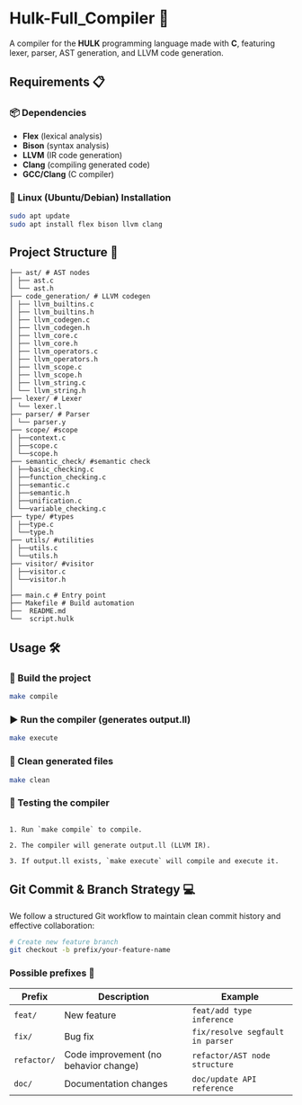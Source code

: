 # Hulk-Full_Compiler 🚀  

A compiler for the **HULK** programming language made with **C**, featuring lexer, parser, AST generation, and LLVM code generation.  

## **Requirements** 📋  

### **📦 Dependencies**  
- **Flex** (lexical analysis)  
- **Bison** (syntax analysis)  
- **LLVM** (IR code generation)  
- **Clang** (compiling generated code)  
- **GCC/Clang** (C compiler)  

### **📌 Linux (Ubuntu/Debian) Installation**  
```bash
sudo apt update
sudo apt install flex bison llvm clang
```
## **Project Structure** 📂

```
├── ast/ # AST nodes
│ ├── ast.c
│ └── ast.h
├── code_generation/ # LLVM codegen
│ ├── llvm_builtins.c
│ ├── llvm_builtins.h
│ ├── llvm_codegen.c
│ ├── llvm_codegen.h
│ ├── llvm_core.c
│ ├── llvm_core.h
│ ├── llvm_operators.c
│ ├── llvm_operators.h
│ ├── llvm_scope.c
│ ├── llvm_scope.h
│ ├── llvm_string.c
│ └── llvm_string.h
├── lexer/ # Lexer
│ └── lexer.l
├── parser/ # Parser
│ └── parser.y
├── scope/ #scope
│ ├──context.c
│ ├──scope.c
│ └──scope.h
├── semantic_check/ #semantic check
│ ├──basic_checking.c
│ ├──function_checking.c
│ ├──semantic.c
│ ├──semantic.h
│ ├──unification.c
│ └──variable_checking.c
├── type/ #types
│ ├──type.c
│ └──type.h
├── utils/ #utilities
│ ├──utils.c
│ └──utils.h
├── visitor/ #visitor
│ ├──visitor.c
│ └──visitor.h
│
├── main.c # Entry point
├── Makefile # Build automation
├──  README.md
└──  script.hulk
```

## **Usage** 🛠

### 🔨 Build the project
```bash
make compile
```
### ▶️ Run the compiler (generates output.ll)
```bash
make execute
```
### 🧹 Clean generated files
```bash
make clean
```

### 📝 Testing the compiler
```

1. Run `make compile` to compile.

2. The compiler will generate output.ll (LLVM IR).

3. If output.ll exists, `make execute` will compile and execute it.
```

## **Git Commit & Branch Strategy** 💻

We follow a structured Git workflow to maintain clean commit history and effective collaboration:

```bash
# Create new feature branch
git checkout -b prefix/your-feature-name
```
### Possible prefixes 📝


| Prefix      | Description                          | Example                          |
|-------------|--------------------------------------|----------------------------------|
| `feat/`     | New feature                          | `feat/add type inference`       |
| `fix/`      | Bug fix                              | `fix/resolve segfault in parser`|
| `refactor/` | Code improvement (no behavior change)| `refactor/AST node structure`   |
| `doc/`      | Documentation changes                | `doc/update API reference`      |
